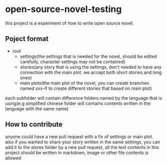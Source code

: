 ﻿# open-source-novel-testing
this project is a experiment of how to write open source novel.
## Poject format

 - root
	 - settings(the settings that is needed for the novel, should be edited carefully, character settings may not be contained)
	 - stories(any story that is using the settings, don't needed to have any connection with the main plot. we accept both short stories and long ones)
	 - main plots(the main plot of the novel, you can create branches named xxx-if to create different stories that based on main plot)

each subfolder will contain difference folders named by the language that is using(e.g simplified chinese folder will contains contents written in the language with the same name)
## How to contribute
anyone could have a new pull request with a fix of settings or main plot. also if you wanted to share your story written in the same settings, you can add it to the stores folder by a new pull request, all the text contents in this project should be written in markdown, image or other file contents is allowed

